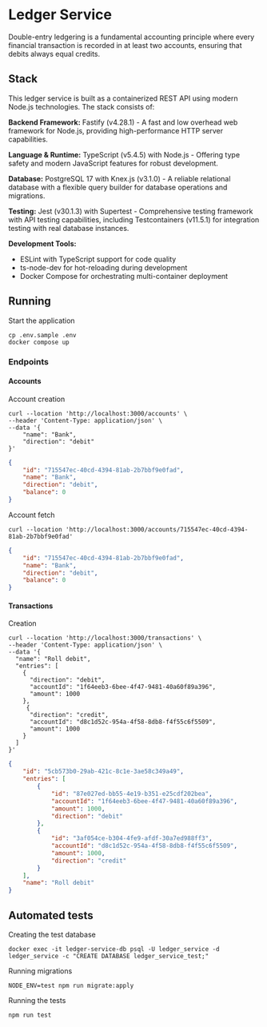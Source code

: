 # Ledger Service

Double-entry ledgering is a fundamental accounting principle where every financial transaction is recorded in at least two accounts, ensuring that debits always equal credits.


## Stack

This ledger service is built as a containerized REST API using modern Node.js technologies. The stack consists of:

**Backend Framework:** Fastify (v4.28.1) - A fast and low overhead web framework for Node.js, providing high-performance HTTP server capabilities.

**Language & Runtime:** TypeScript (v5.4.5) with Node.js - Offering type safety and modern JavaScript features for robust development.

**Database:** PostgreSQL 17 with Knex.js (v3.1.0) - A reliable relational database with a flexible query builder for database operations and migrations.

**Testing:** Jest (v30.1.3) with Supertest - Comprehensive testing framework with API testing capabilities, including Testcontainers (v11.5.1) for integration testing with real database instances.

**Development Tools:**
- ESLint with TypeScript support for code quality
- ts-node-dev for hot-reloading during development
- Docker Compose for orchestrating multi-container deployment


## Running

Start the application
```shell
cp .env.sample .env
docker compose up
```

### Endpoints

#### Accounts
Account creation
```shell
curl --location 'http://localhost:3000/accounts' \
--header 'Content-Type: application/json' \
--data '{
    "name": "Bank",
    "direction": "debit"
}'
```
```json
{
    "id": "715547ec-40cd-4394-81ab-2b7bbf9e0fad",
    "name": "Bank",
    "direction": "debit",
    "balance": 0
}
```

Account fetch
```shell
curl --location 'http://localhost:3000/accounts/715547ec-40cd-4394-81ab-2b7bbf9e0fad'
```
```json
{
    "id": "715547ec-40cd-4394-81ab-2b7bbf9e0fad",
    "name": "Bank",
    "direction": "debit",
    "balance": 0
}
```

#### Transactions
Creation
```shell
curl --location 'http://localhost:3000/transactions' \
--header 'Content-Type: application/json' \
--data '{
  "name": "Roll debit",
  "entries": [
    {
      "direction": "debit",
      "accountId": "1f64eeb3-6bee-4f47-9481-40a60f89a396",
      "amount": 1000
    },
     {
      "direction": "credit",
      "accountId": "d8c1d52c-954a-4f58-8db8-f4f55c6f5509",
      "amount": 1000
    }
  ]
}'
```
```json
{
    "id": "5cb573b0-29ab-421c-8c1e-3ae58c349a49",
    "entries": [
        {
            "id": "87e027ed-bb55-4e19-b351-e25cdf202bea",
            "accountId": "1f64eeb3-6bee-4f47-9481-40a60f89a396",
            "amount": 1000,
            "direction": "debit"
        },
        {
            "id": "3af054ce-b304-4fe9-afdf-30a7ed988ff3",
            "accountId": "d8c1d52c-954a-4f58-8db8-f4f55c6f5509",
            "amount": 1000,
            "direction": "credit"
        }
    ],
    "name": "Roll debit"
}
```

## Automated tests

Creating the test database
```shell
docker exec -it ledger-service-db psql -U ledger_service -d ledger_service -c "CREATE DATABASE ledger_service_test;"
```

Running migrations
```shell
NODE_ENV=test npm run migrate:apply
```

Running the tests
```shell
npm run test
```